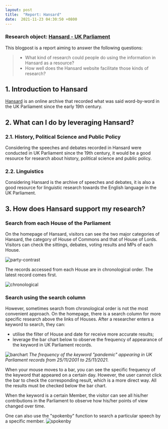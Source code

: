 ```yaml
---
layout: post
title:  "Report: Hansard"
date:  2021-11-23 04:30:50 +0800
---
```


### **Research object: [Hansard - UK Parliament](https://hansard.parliament.uk/)**

This blogpost is a report aiming to answer the following questions:
> - What kind of research could people do using the information in Hansard as a resource? 
> - How well does the Hansard website facilitate those kinds of research?


## 1. Introduction to Hansard

[Hansard](https://hansard.parliament.uk/) is an online archive that recorded what was said word-by-word in the UK Parliament since the early 19th century.

## 2. What can I do by leveraging Hansard?

### 2.1. History, Political Science and Public Policy

Considering the speeches and debates recorded in Hansard were conducted in UK Parliament since the 19th century, it would be a good resource for research about history, political science and public policy.

### 2.2. Linguistics

Considering Hansard is the archive of speeches and debates, it is also a good resource for linguistic research towards the English language in the UK Parliament.

## 3. How does Hansard support my research?

### Search from each House of the Parliament
On the homepage of Hansard, visitors can see the two major categories of Hansard, the category of House of Commons and that of House of Lords. Visitors can check the sittings, debates, voting results and MPs of each House.

![party-contrast](https://jl-xie-kcl.github.io/blog20211123/illustrations/Hansard/party-contrast.png)

The records accessed from each House are in chronological order. The latest record comes first.

![chronological](https://jl-xie-kcl.github.io/blog20211123/illustrations/Hansard/chronological.png)

### Search using the search column
However, sometimes search from chronological order is not the most convenient approach. On the homepage, there is a search column for more specific research above the links of Houses. After a researcher enters a keyword to search, they can:

- utilise the filter of House and date for receive more accurate results;
- leverage the bar chart below to observe the frequency of appearance of the keyword in UK Parliament records.

![barchart](https://jl-xie-kcl.github.io/blog20211123/illustrations/Hansard/barchart.png)
*The frequency of the keyword "pandemic" appearing in UK Parliament records from 25/11/2001 to 25/11/2021.*

When your mouse moves to a bar, you can see the specific frequency of the keyword that appeared on a certain day. However, the user cannot click the bar to check the corresponding result, which is a more direct way. All the results must be checked below the bar chart. 

When the keyword is a certain Member, the visitor can see all his/her contributions in the Parliament to observe how his/her points of view changed over time. 

One can also use the "spokenby" function to search a particular speech by a specific member.
![spokenby](https://jl-xie-kcl.github.io/blog20211123/illustrations/Hansard/spokenby.png)

